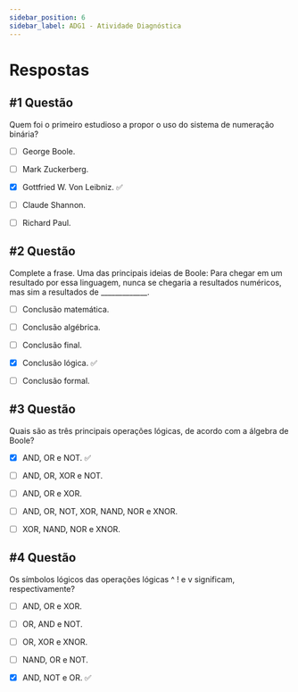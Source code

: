 ```yaml
---
sidebar_position: 6
sidebar_label: ADG1 - Atividade Diagnóstica
---
```


# Respostas



## #1 Questão

  


Quem foi o primeiro estudioso a propor o uso do sistema de numeração binária?

  

- [ ] George Boole.  

- [ ] Mark Zuckerberg.

- [x] Gottfried W. Von Leibniz. ✅

- [ ] Claude Shannon.

- [ ] Richard Paul.



## #2 Questão

  


Complete a frase. Uma das principais ideias de Boole: Para chegar em um resultado por essa linguagem, nunca se chegaria a resultados numéricos, mas sim a resultados de _____________.

  

- [ ] Conclusão matemática. 

- [ ] Conclusão algébrica.

- [ ] Conclusão final.

- [x] Conclusão lógica.  ✅

- [ ] Conclusão formal.



## #3 Questão

  


Quais são as três principais operações lógicas, de acordo com a álgebra de Boole?

  

- [x] AND, OR e NOT. ✅

- [ ] AND, OR, XOR e NOT.

- [ ] AND, OR e XOR.

- [ ] AND, OR, NOT, XOR, NAND, NOR e XNOR.

- [ ] XOR, NAND, NOR e XNOR.




## #4 Questão

  


 Os símbolos lógicos das operações lógicas ^ ! e v significam, respectivamente?

  

- [ ] AND, OR e XOR.  

- [ ] OR, AND e NOT.

- [ ] OR, XOR e XNOR.

- [ ] NAND, OR e NOT.

- [x] AND, NOT e OR. ✅